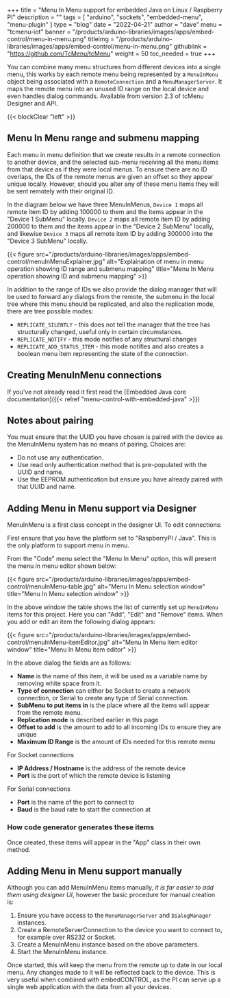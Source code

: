 +++
title = "Menu In Menu support for embedded Java on Linux / Raspberry PI"
description = ""
tags = [ "arduino", "sockets", "embedded-menu", "menu-plugin" ]
type = "blog"
date = "2022-04-21"
author =  "dave"
menu = "tcmenu-iot"
banner = "/products/arduino-libraries/images/apps/embed-control/menu-in-menu.png"
titleimg = "/products/arduino-libraries/images/apps/embed-control/menu-in-menu.png"
githublink = "https://github.com/TcMenu/tcMenu"
weight = 50
toc_needed = true
+++

You can combine many menu structures from different devices into a single menu, this works by each remote menu being represented by a `MenuInMenu` object being associated with a `RemoteConnection` and a `MenuManagerServer`. It maps the remote menu into an unused ID range on the local device and even handles dialog commands. Available from version 2.3 of tcMenu Designer and API.

{{< blockClear "left" >}}

## Menu In Menu range and submenu mapping

Each menu in menu definition that we create results in a remote connection to another device, and the selected sub-menu receiving all the menu items from that device as if they were local menus. To ensure there are no ID overlaps, the IDs of the remote menus are given an offset so they appear unique locally. However, should you alter any of these menu items they will be sent remotely with their original ID.

In the diagram below we have three MenuInMenus, `Device 1` maps all remote item ID by adding 100000 to them and the items appear in the "Device 1 SubMenu" locally. `Device 2` maps all remote item ID by adding 200000 to them and the items appear in the "Device 2 SubMenu" locally, and likewise `Device 3` maps all remote item ID by adding 300000 into the "Device 3 SubMenu" locally. 

{{< figure src="/products/arduino-libraries/images/apps/embed-control/menuInMenuExplainer.jpg" alt="Explaination of menu in menu operation showing ID range and submenu mapping" title="Menu In Menu operation showing ID and submenu mapping" >}}

In addition to the range of IDs we also provide the dialog manager that will be used to forward any dialogs from the remote, the submenu in the local tree where this menu should be replicated, and also the replication mode, there are tree possible modes:

* `REPLICATE_SILENTLY` - this does not tell the manager that the tree has structurally changed, useful only in certain circumstances.
* `REPLICATE_NOTIFY` - this mode notifies of any structural changes
* `REPLICATE_ADD_STATUS_ITEM` - this mode notifies and also creates a boolean menu item representing the state of the connection.

## Creating MenuInMenu connections

If you've not already read it first read the [Embedded Java core documentation]({{< relref "menu-control-with-embedded-java" >}})

## Notes about pairing

You must ensure that the UUID you have chosen is paired with the device as the MenuInMenu system has no means of pairing. Choices are:

* Do not use any authentication.
* Use read only authentication method that is pre-populated with the UUID and name.
* Use the EEPROM authentication but ensure you have already paired with that UUID and name.

## Adding Menu in Menu support via Designer 

MenuInMenu is a first class concept in the designer UI. To edit connections:

First ensure that you have the platform set to "RaspberryPI / Java". This is the only platform to support menu in menu. 

From the "Code" menu select the "Menu In Menu" option, this will present the menu in menu editor shown below:

{{< figure src="/products/arduino-libraries/images/apps/embed-control/menuInMenu-table.jpg" alt="Menu In Menu selection window" title="Menu In Menu selection window" >}}

In the above window the table shows the list of currently set up `MenuInMenu` items for this project. Here you can "Add", "Edit" and "Remove" items. When you add or edit an item the following dialog appears:

{{< figure src="/products/arduino-libraries/images/apps/embed-control/menuInMenu-itemEditor.jpg" alt="Menu In Menu item editor window" title="Menu In Menu item editor" >}}

In the above dialog the fields are as follows:

* **Name** is the name of this item, it will be used as a variable name by removing white space from it. 
* **Type of connection** can either be Socket to create a network connection, or Serial to create any type of Serial connection.
* **SubMenu to put items in** is the place where all the items will appear from the remote menu.
* **Replication mode** is described earlier in this page
* **Offset to add** is the amount to add to all incoming IDs to ensure they are unique
* **Maximum ID Range** is the amount of IDs needed for this remote menu

For Socket connections

* **IP Address / Hostname** is the address of the remote device
* **Port** is the port of which the remote device is listening

For Serial connections

* **Port** is the name of the port to connect to
* **Baud** is the baud rate to start the connection at

### How code generator generates these items

Once created, these items will appear in the "App" class in their own method.

## Adding Menu in Menu support manually

Although you can add MenuInMenu items manually, _it is far easier to add them using designer UI_, however the basic procedure for manual creation is:

1. Ensure you have access to the `MenuManagerServer` and `DialogManager` instances.
2. Create a RemoteServerConnection to the device you want to connect to, for example over RS232 or Socket.
3. Create a MenuInMenu instance based on the above parameters.
4. Start the MenuInMenu instance.

Once started, this will keep the menu from the remote up to date in our local menu. Any changes made to it will be reflected back to the device. This is very useful when combined with embedCONTROL, as the PI can serve up a single web application with the data from all your devices.

